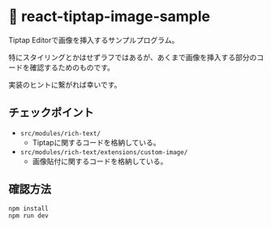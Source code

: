 # 📇 react-tiptap-image-sample

Tiptap Editorで画像を挿入するサンプルプログラム。

特にスタイリングとかはせずラフではあるが、あくまで画像を挿入する部分のコードを確認するためのものです。

実装のヒントに繋がれば幸いです。


## チェックポイント

- `src/modules/rich-text/`
  - Tiptapに関するコードを格納している。
- `src/modules/rich-text/extensions/custom-image/`
  - 画像貼付に関するコードを格納している。


## 確認方法

```bash
npm install
npm run dev
```
